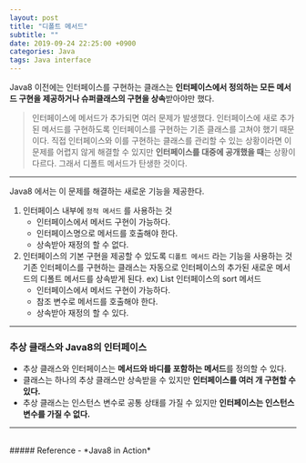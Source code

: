 ```yaml
---
layout: post
title: "디폴트 메서드"
subtitle: ""
date: 2019-09-24 22:25:00 +0900
categories: Java
tags: Java interface
---
```


Java8 이전에는 인터페이스를 구현하는 클래스는 **인터페이스에서 정의하는 모든 메서드 구현을 제공하거나 슈퍼클래스의 구현을 상속**받아야만 했다.  

> 인터페이스에 메서드가 추가되면 여러 문제가 발생했다.
인터페이스에 새로 추가된 메서드를 구현하도록 인터페이스를 구현하는 기존 클래스를 고쳐야 했기 때문이다. 
직접 인터페이스와 이를 구현하는 클래스를 관리할 수 있는 상황이라면 이 문제를 어렵지 않게 해결할 수 있지만 **인터페이스를 대중에 공개했을 때**는 상황이 다르다. 
그래서 디폴트 메서드가 탄생한 것이다.

---

Java8 에서는 이 문제를 해결하는 새로운 기능을 제공한다.

1. 인터페이스 내부에 `정적 메서드` 를 사용하는 것
    - 인터페이스에서 메서드 구현이 가능하다.
    - 인터페이스명으로 메서드를 호출해야 한다.
    - 상속받아 재정의 할 수 없다.
2. 인터페이스의 기본 구현을 제공할 수 있도록 `디폴트 메서드` 라는 기능을 사용하는 것    
   기존 인터페이스를 구현하는 클래스는 자동으로 인터페이스의 추가된 새로운 메서드의 디폴트 메서드를 상속받게 된다. ex) List 인터페이스의 sort 메서드
    - 인터페이스에서 메서드 구현이 가능하다.
    - 참조 변수로 메서드를 호출해야 한다.
    - 상속받아 재정의 할 수 있다.

---

### 추상 클래스와 Java8의 인터페이스
- 추상 클래스와 인터페이스는 **메서드와 바디를 포함하는 메서드**를 정의할 수 있다.
- 클래스는 하나의 추상 클래스만 상속받을 수 있지만 **인터페이스를 여러 개 구현할 수 있다.**
- 추상 클래스는 인스턴스 변수로 공통 상태를 가질 수 있지만 **인터페이스는 인스턴스 변수를 가질 수 없다.**

---

<br>
##### Reference
- *Java8 in Action*